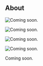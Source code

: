 ## About

![Coming soon.](https://i.imgur.com/0Qoh2pG.jpg "ChipMusic.fm 2.0 coming soon")

![Coming soon.](https://i.imgur.com/PLyiXkN.png "ChipMusic.fm 2.0 coming soon")

![Coming soon.](https://i.imgur.com/xhfYVEe.jpg "ChipMusic.fm 2.0 coming soon")

![Coming soon.](https://i.imgur.com/IIwyO4O.png "ChipMusic.fm 2.0 coming soon")

Coming soon.
